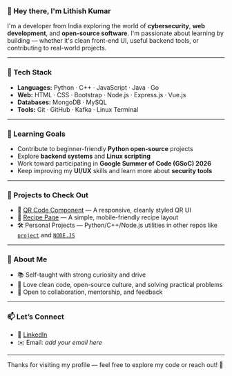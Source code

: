 ### 👋 Hey there, I'm Lithish Kumar

I'm a developer from India exploring the world of **cybersecurity**, **web development**, and **open-source software**. I'm passionate about learning by building — whether it's clean front-end UI, useful backend tools, or contributing to real-world projects.

---

### 🔧 Tech Stack

- **Languages:** Python · C++ · JavaScript · Java · Go
- **Web:** HTML · CSS · Bootstrap · Node.js · Express.js · Vue.js
- **Databases:** MongoDB · MySQL
- **Tools:** Git · GitHub · Kafka · Linux Terminal

---

### 🚀 Learning Goals

- Contribute to beginner-friendly **Python open-source** projects  
- Explore **backend systems** and **Linux scripting**  
- Work toward participating in **Google Summer of Code (GSoC) 2026**  
- Keep improving my **UI/UX** skills and learn more about **security tools**

---

### 📌 Projects to Check Out

- 🔗 [QR Code Component](https://github.com/Lithish-7/qr-code-component-main) — A responsive, cleanly styled QR UI
- 🍲 [Recipe Page](https://github.com/Lithish-7/recipe-page-main) — A simple, mobile-friendly recipe layout
- 🛠️ Personal Projects — Python/C++/Node.js utilities in other repos like [`project`](https://github.com/Lithish-7/project) and [`NODE.JS`](https://github.com/Lithish-7/NODE.JS)

---

### 🌱 About Me

- 📚 Self-taught with strong curiosity and drive  
- 🧠 Love clean code, open-source culture, and solving practical problems  
- 🤝 Open to collaboration, mentorship, and feedback

---

### 📫 Let’s Connect

- 🔗 [LinkedIn](https://www.linkedin.com/in/lithish-kumar-b18b25331/)  
- ✉️ Email: *add your email here*

---

Thanks for visiting my profile — feel free to explore my code or reach out! 🚀
